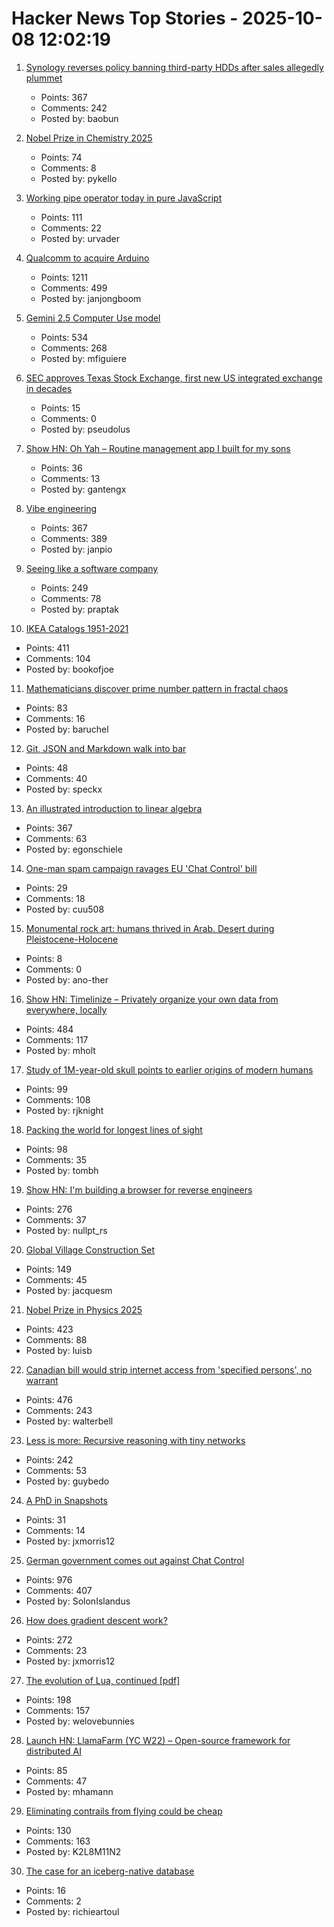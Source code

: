 # Hacker News Top Stories - 2025-10-08 12:02:19

1. [Synology reverses policy banning third-party HDDs after sales allegedly plummet](https://www.guru3d.com/story/synology-reverses-policy-banning-thirdparty-hdds-after-nas-sales-plummet/)
   - Points: 367
   - Comments: 242
   - Posted by: baobun

2. [Nobel Prize in Chemistry 2025](https://www.nobelprize.org/prizes/chemistry/2025/popular-information/)
   - Points: 74
   - Comments: 8
   - Posted by: pykello

3. [Working pipe operator today in pure JavaScript](https://github.com/irony/aspipes)
   - Points: 111
   - Comments: 22
   - Posted by: urvader

4. [Qualcomm to acquire Arduino](https://www.qualcomm.com/news/releases/2025/10/qualcomm-to-acquire-arduino-accelerating-developers--access-to-i)
   - Points: 1211
   - Comments: 499
   - Posted by: janjongboom

5. [Gemini 2.5 Computer Use model](https://blog.google/technology/google-deepmind/gemini-computer-use-model/)
   - Points: 534
   - Comments: 268
   - Posted by: mfiguiere

6. [SEC approves Texas Stock Exchange, first new US integrated exchange in decades](https://www.cbsnews.com/texas/news/sec-approves-texas-stock-exchange-txse/)
   - Points: 15
   - Comments: 0
   - Posted by: pseudolus

7. [Show HN: Oh Yah – Routine management app I built for my sons](https://ohyahapp.com)
   - Points: 36
   - Comments: 13
   - Posted by: gantengx

8. [Vibe engineering](https://simonwillison.net/2025/Oct/7/vibe-engineering/)
   - Points: 367
   - Comments: 389
   - Posted by: janpio

9. [Seeing like a software company](https://www.seangoedecke.com/seeing-like-a-software-company/)
   - Points: 249
   - Comments: 78
   - Posted by: praptak

10. [IKEA Catalogs 1951-2021](https://ikeamuseum.com/en/explore/ikea-catalogue/)
   - Points: 411
   - Comments: 104
   - Posted by: bookofjoe

11. [Mathematicians discover prime number pattern in fractal chaos](https://www.scientificamerican.com/article/mathematicians-discover-prime-number-pattern-in-fractal-chaos/)
   - Points: 83
   - Comments: 16
   - Posted by: baruchel

12. [Git, JSON and Markdown walk into bar](https://www.grumpygamer.com/git_json_markdown/)
   - Points: 48
   - Comments: 40
   - Posted by: speckx

13. [An illustrated introduction to linear algebra](https://www.ducktyped.org/p/an-illustrated-introduction-to-linear)
   - Points: 367
   - Comments: 63
   - Posted by: egonschiele

14. [One-man spam campaign ravages EU 'Chat Control' bill](https://www.politico.eu/article/one-man-spam-campaign-ravages-eu-chat-control-bill-fight-chat-control/)
   - Points: 29
   - Comments: 18
   - Posted by: cuu508

15. [Monumental rock art: humans thrived in Arab. Desert during Pleistocene-Holocene](https://www.nature.com/articles/s41467-025-63417-y)
   - Points: 8
   - Comments: 0
   - Posted by: ano-ther

16. [Show HN: Timelinize – Privately organize your own data from everywhere, locally](https://timelinize.com)
   - Points: 484
   - Comments: 117
   - Posted by: mholt

17. [Study of 1M-year-old skull points to earlier origins of modern humans](https://www.theguardian.com/science/2025/sep/25/study-of-1m-year-old-skull-points-to-earlier-origins-of-modern-humans)
   - Points: 99
   - Comments: 108
   - Posted by: rjknight

18. [Packing the world for longest lines of sight](https://tombh.co.uk/packing-world-lines-of-sight)
   - Points: 98
   - Comments: 35
   - Posted by: tombh

19. [Show HN: I'm building a browser for reverse engineers](https://nullpt.rs/reverse-engineering-browser)
   - Points: 276
   - Comments: 37
   - Posted by: nullpt_rs

20. [Global Village Construction Set](https://www.opensourceecology.org/gvcs/)
   - Points: 149
   - Comments: 45
   - Posted by: jacquesm

21. [Nobel Prize in Physics 2025](https://www.nobelprize.org/prizes/physics/2025/popular-information/)
   - Points: 423
   - Comments: 88
   - Posted by: luisb

22. [Canadian bill would strip internet access from 'specified persons', no warrant](https://nationalpost.com/opinion/canadian-bill-would-strip-internet-access-from-specified-persons)
   - Points: 476
   - Comments: 243
   - Posted by: walterbell

23. [Less is more: Recursive reasoning with tiny networks](https://alexiajm.github.io/2025/09/29/tiny_recursive_models.html)
   - Points: 242
   - Comments: 53
   - Posted by: guybedo

24. [A PhD in Snapshots](https://rbharath.github.io/A-PhD-In-Snapshots/)
   - Points: 31
   - Comments: 14
   - Posted by: jxmorris12

25. [German government comes out against Chat Control](https://xcancel.com/paddi_hansen/status/1975595307800142205)
   - Points: 976
   - Comments: 407
   - Posted by: SolonIslandus

26. [How does gradient descent work?](https://centralflows.github.io/part1/)
   - Points: 272
   - Comments: 23
   - Posted by: jxmorris12

27. [The evolution of Lua, continued [pdf]](https://www.lua.org/doc/cola.pdf)
   - Points: 198
   - Comments: 157
   - Posted by: welovebunnies

28. [Launch HN: LlamaFarm (YC W22) – Open-source framework for distributed AI](https://github.com/llama-farm/llamafarm)
   - Points: 85
   - Comments: 47
   - Posted by: mhamann

29. [Eliminating contrails from flying could be cheap](https://www.sustainabilitybynumbers.com/p/eliminating-contrails)
   - Points: 130
   - Comments: 163
   - Posted by: K2L8M11N2

30. [The case for an iceberg-native database](https://www.warpstream.com/blog/the-case-for-an-iceberg-native-database-why-spark-jobs-and-zero-copy-kafka-wont-cut-it)
   - Points: 16
   - Comments: 2
   - Posted by: richieartoul

